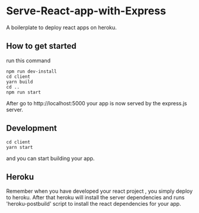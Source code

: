 # Serve-React-app-with-Express

A boilerplate to deploy react apps on heroku.

## How to get started

run this command

```
npm run dev-install
cd client
yarn build
cd ..
npm run start

```
After go to http://localhost:5000
your app is now served by the express.js server.

## Development

```
cd client
yarn start

```
and you can start building your app.


## Heroku


Remember when you have developed your react project , you simply deploy to heroku.
After that heroku will install the server dependencies and runs 'heroku-postbuild' 
script to install the react dependencies for your app.


